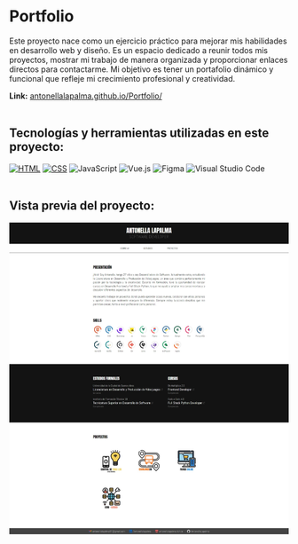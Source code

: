 # Portfolio
Este proyecto nace como un ejercicio práctico para mejorar mis habilidades en desarrollo web y diseño. Es un espacio dedicado a reunir todos mis proyectos, mostrar mi trabajo de manera organizada y proporcionar enlaces directos para contactarme. Mi objetivo es tener un portafolio dinámico y funcional que refleje mi crecimiento profesional y creatividad.

<strong>Link:</strong> <a href="https://antonellalapalma.github.io/Portfolio/">antonellalapalma.github.io/Portfolio/</a> 
<br>
<br>
## Tecnologías y herramientas utilizadas en este proyecto:
[![HTML](https://img.shields.io/badge/HTML5-E34F26?style=for-the-badge&logo=html5&logoColor=white)](https://es.wikipedia.org/wiki/HTML5)
[![CSS](https://img.shields.io/badge/CSS3-1572B6?style=for-the-badge&logo=css3&logoColor=white)](https://es.wikipedia.org/wiki/CSS)
![JavaScript](https://img.shields.io/badge/javascript-%23323330.svg?style=for-the-badge&logo=javascript&logoColor=%23F7DF1E)
![Vue.js](https://img.shields.io/badge/vuejs-%2335495e.svg?style=for-the-badge&logo=vuedotjs&logoColor=%234FC08D)
![Figma](https://img.shields.io/badge/figma-%23F24E1E.svg?style=for-the-badge&logo=figma&logoColor=white)
![Visual Studio Code](https://img.shields.io/badge/Visual%20Studio%20Code-0078d7.svg?style=for-the-badge&logo=visual-studio-code&logoColor=white)
<br>
<br>
## Vista previa del proyecto:
![Captura del proyecto](https://raw.githubusercontent.com/AntonellaLapalma/Portfolio/refs/heads/main/assets/img/Mockup.jpeg)

